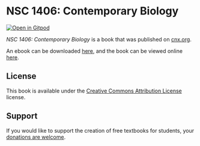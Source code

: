# NSC 1406: Contemporary Biology

[![Open in Gitpod](https://gitpod.io/button/open-in-gitpod.svg)](https://gitpod.io/from-referrer/)

_NSC 1406: Contemporary Biology_ is a book that was published on [cnx.org](https://cnx.org/).

An ebook can be downloaded [here](https://github.com/cnx-user-books/cnxbook-nsc-1406-contemporary-biology/releases/latest), and the book can be viewed online [here](https://github.com/cnx-user-books/cnxbook-nsc-1406-contemporary-biology/releases/latest).

## License
This book is available under the [Creative Commons Attribution License](./LICENSE) license.

## Support
If you would like to support the creation of free textbooks for students, your [donations are welcome](https://riceconnect.rice.edu/donation/support-openstax-banner).
